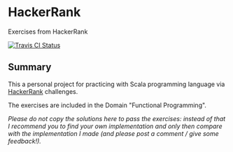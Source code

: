 # HackerRank
Exercises from HackerRank

[![Travis CI Status](https://travis-ci.org/teraflopx/hackerrank.svg?branch=master)](https://travis-ci.org/teraflopx/hackerrank)

## Summary
This a personal project for practicing with Scala programming language via [HackerRank](https://www.hackerrank.com/) challenges.

The exercises are included in the Domain "Functional Programming".

*Please do not copy the solutions here to pass the exercises: instead of that I recommend you to find your own implementation and only then compare with the implementation I made (and please post a comment / give some feedback!).*
